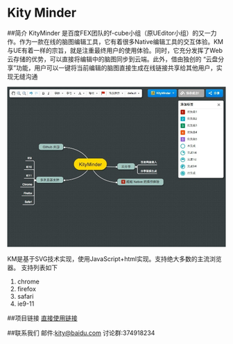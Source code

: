 Kity Minder
==========

##简介
KityMinder 是百度FEX团队的f-cube小组（原UEditor小组）的又一力作。作为一款在线的脑图编辑工具，它有着很多Native编辑工具的交互体验。KM与UE有着一样的宗旨，就是注重最终用户的使用体验。同时，它充分发挥了Web云存储的优势，可以直接将编辑中的脑图同步到云端。此外，借由独创的 “云盘分享”功能，用户可以一键将当前编辑的脑图直接生成在线链接共享给其他用户，实现无缝沟通

![Alt text](summary.jpg "简介图")

KM是基于SVG技术实现，使用JavaScript+html实现。支持绝大多数的主流浏览器。
支持列表如下

1. chrome
2. firefox
3. safari
4. ie9-11


##项目链接
[直接使用链接](http://kitygraph.github.io/kityminder/dist/)

##联系我们
邮件:kity@baidu.com
讨论群:374918234
